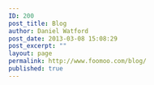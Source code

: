 ```yaml
---
ID: 200
post_title: Blog
author: Daniel Watford
post_date: 2013-03-08 15:08:29
post_excerpt: ""
layout: page
permalink: http://www.foomoo.com/blog/
published: true
---
```

